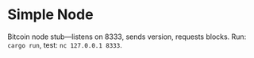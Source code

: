 # Simple Node
Bitcoin node stub—listens on 8333, sends version, requests blocks.
Run: `cargo run`, test: `nc 127.0.0.1 8333`.
